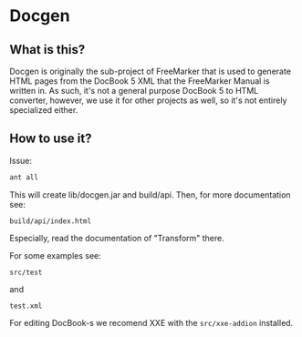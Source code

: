 # Docgen

## What is this?

Docgen is originally the sub-project of FreeMarker that is used to generate
HTML pages from the DocBook 5 XML that the FreeMarker Manual is written in. As
such, it's not a general purpose DocBook 5 to HTML converter, however, we use
it for other projects as well, so it's not entirely specialized either.

## How to use it?

Issue:

```sh
ant all
```

This will create lib/docgen.jar and build/api. Then, for more documentation see:

```
build/api/index.html
```

Especially, read the documentation of "Transform" there.

For some examples see:

```
src/test
```

and

```
test.xml
```

For editing DocBook-s we recomend XXE with the `src/xxe-addion` installed.
